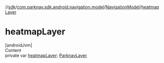 //[sdk](../../../index.md)/[com.parknav.sdk.android.navigation.model](../index.md)/[NavigationModel](index.md)/[heatmapLayer](heatmap-layer.md)



# heatmapLayer  
[androidJvm]  
Content  
private var [heatmapLayer](heatmap-layer.md): [ParknavLayer](../-parknav-layer/index.md)  



